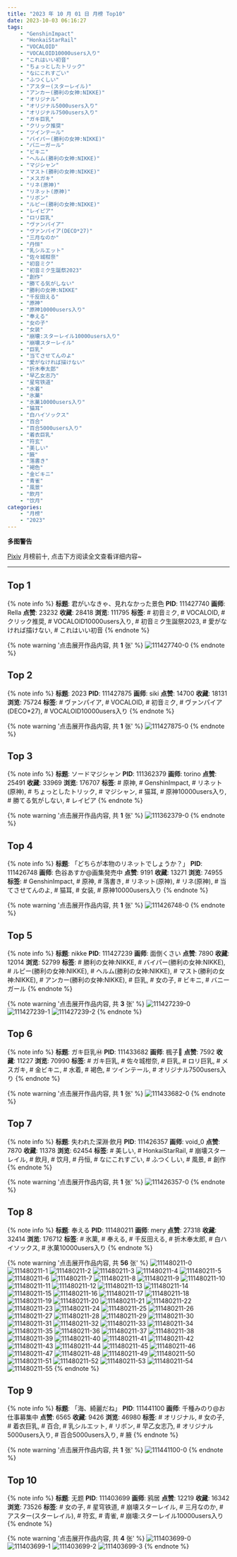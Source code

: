 ```yaml
---
title: "2023 年 10 月 01 日 月榜 Top10"
date: 2023-10-03 06:16:27
tags:
    - "GenshinImpact"
    - "HonkaiStarRail"
    - "VOCALOID"
    - "VOCALOID10000users入り"
    - "これはいい初音"
    - "ちょっとしたトリック"
    - "なにこれすごい"
    - "ふつくしい"
    - "アスター(スターレイル)"
    - "アンカー(勝利の女神:NIKKE)"
    - "オリジナル"
    - "オリジナル5000users入り"
    - "オリジナル7500users入り"
    - "ガキ巨乳"
    - "クリック推奨"
    - "ツインテール"
    - "バイパー(勝利の女神:NIKKE)"
    - "バニーガール"
    - "ビキニ"
    - "ヘルム(勝利の女神:NIKKE)"
    - "マジシャン"
    - "マスト(勝利の女神:NIKKE)"
    - "メスガキ"
    - "リネ(原神)"
    - "リネット(原神)"
    - "リボン"
    - "ルピー(勝利の女神:NIKKE)"
    - "レイピア"
    - "ロリ巨乳"
    - "ヴァンパイア"
    - "ヴァンパイア(DECO*27)"
    - "三月なのか"
    - "丹恒"
    - "乳シルエット"
    - "佐々城柑奈"
    - "初音ミク"
    - "初音ミク生誕祭2023"
    - "創作"
    - "勝てる気がしない"
    - "勝利の女神:NIKKE"
    - "千反田える"
    - "原神"
    - "原神10000users入り"
    - "奉える"
    - "女の子"
    - "女装"
    - "崩壊:スターレイル10000users入り"
    - "崩壊スターレイル"
    - "巨乳"
    - "当てさせてんのよ"
    - "愛がなければ描けない"
    - "折木奉太郎"
    - "早乙女志乃"
    - "星穹铁道"
    - "水着"
    - "氷菓"
    - "氷菓10000users入り"
    - "猫耳"
    - "白ハイソックス"
    - "百合"
    - "百合5000users入り"
    - "着衣巨乳"
    - "符玄"
    - "美しい"
    - "腋"
    - "落書き"
    - "褐色"
    - "金ビキニ"
    - "青雀"
    - "風景"
    - "飲月"
    - "饮月"
categories:
    - "月榜"
    - "2023"
---
```


<i class="fa fa-triangle-exclamation"></i>**多图警告**<i class="fa fa-triangle-exclamation"></i>

[Pixiv](https://www.pixiv.net/) 月榜前十, 点击下方阅读全文查看详细内容~

<!-- more -->

---

## Top 1

{% note info %}
**标题**: 君がいなきゃ、見れなかった景色
**PID**: 111427740 **画师**: Rella
**点赞**: 23232 **收藏**: 28418 **浏览**: 111795
**标签**: # 初音ミク, # VOCALOID, # クリック推奨, # VOCALOID10000users入り, # 初音ミク生誕祭2023, # 愛がなければ描けない, # これはいい初音
{% endnote %}

{% note warning '点击展开作品内容, 共 **1** 张' %}
![111427740-0](https://i.pixiv.re/img-original/img/2023/09/04/00/39/17/111427740_p0.png)
{% endnote %}

## Top 2

{% note info %}
**标题**: 2023
**PID**: 111427875 **画师**: siki
**点赞**: 14700 **收藏**: 18131 **浏览**: 75724
**标签**: # ヴァンパイア, # VOCALOID, # 初音ミク, # ヴァンパイア(DECO*27), # VOCALOID10000users入り
{% endnote %}

{% note warning '点击展开作品内容, 共 **1** 张' %}
![111427875-0](https://i.pixiv.re/img-original/img/2023/09/04/00/44/33/111427875_p0.jpg)
{% endnote %}

## Top 3

{% note info %}
**标题**: ソードマジシャン
**PID**: 111362379 **画师**: torino
**点赞**: 25491 **收藏**: 33969 **浏览**: 176707
**标签**: # 原神, # GenshinImpact, # リネット(原神), # ちょっとしたトリック, # マジシャン, # 猫耳, # 原神10000users入り, # 勝てる気がしない, # レイピア
{% endnote %}

{% note warning '点击展开作品内容, 共 **1** 张' %}
![111362379-0](https://i.pixiv.re/img-original/img/2023/09/02/01/46/43/111362379_p0.jpg)
{% endnote %}

## Top 4

{% note info %}
**标题**: 「どちらが本物のリネットでしょうか？」
**PID**: 111426748 **画师**: 色谷あすか@画集発売中
**点赞**: 9191 **收藏**: 13271 **浏览**: 74955
**标签**: # GenshinImpact, # 原神, # 落書き, # リネット(原神), # リネ(原神), # 当てさせてんのよ, # 猫耳, # 女装, # 原神10000users入り
{% endnote %}

{% note warning '点击展开作品内容, 共 **1** 张' %}
![111426748-0](https://i.pixiv.re/img-original/img/2023/09/04/00/08/21/111426748_p0.png)
{% endnote %}

## Top 5

{% note info %}
**标题**: nikke
**PID**: 111427239 **画师**: 面倒くさい
**点赞**: 7890 **收藏**: 12014 **浏览**: 52799
**标签**: # 勝利の女神:NIKKE, # バイパー(勝利の女神:NIKKE), # ルピー(勝利の女神:NIKKE), # ヘルム(勝利の女神:NIKKE), # マスト(勝利の女神:NIKKE), # アンカー(勝利の女神:NIKKE), # 巨乳, # 女の子, # ビキニ, # バニーガール
{% endnote %}

{% note warning '点击展开作品内容, 共 **3** 张' %}
![111427239-0](https://i.pixiv.re/img-original/img/2023/09/04/00/22/39/111427239_p0.jpg)
![111427239-1](https://i.pixiv.re/img-original/img/2023/09/04/00/22/39/111427239_p1.jpg)
![111427239-2](https://i.pixiv.re/img-original/img/2023/09/04/00/22/39/111427239_p2.jpg)
{% endnote %}

## Top 6

{% note info %}
**标题**: ガキ巨乳㊹
**PID**: 111433682 **画师**: 楓子🍁
**点赞**: 7592 **收藏**: 11227 **浏览**: 70990
**标签**: # ガキ巨乳, # 佐々城柑奈, # 巨乳, # ロリ巨乳, # メスガキ, # 金ビキニ, # 水着, # 褐色, # ツインテール, # オリジナル7500users入り
{% endnote %}

{% note warning '点击展开作品内容, 共 **1** 张' %}
![111433682-0](https://i.pixiv.re/img-original/img/2023/09/04/08/00/02/111433682_p0.jpg)
{% endnote %}

## Top 7

{% note info %}
**标题**: 失われた深淵·飲月
**PID**: 111426357 **画师**: void_0
**点赞**: 7870 **收藏**: 11378 **浏览**: 62454
**标签**: # 美しい, # HonkaiStarRail, # 崩壊スターレイル, # 飲月, # 饮月, # 丹恒, # なにこれすごい, # ふつくしい, # 風景, # 創作
{% endnote %}

{% note warning '点击展开作品内容, 共 **1** 张' %}
![111426357-0](https://i.pixiv.re/img-original/img/2023/09/04/00/01/33/111426357_p0.jpg)
{% endnote %}

## Top 8

{% note info %}
**标题**: 奉える
**PID**: 111480211 **画师**: mery
**点赞**: 27318 **收藏**: 32414 **浏览**: 176712
**标签**: # 氷菓, # 奉える, # 千反田える, # 折木奉太郎, # 白ハイソックス, # 氷菓10000users入り
{% endnote %}

{% note warning '点击展开作品内容, 共 **56** 张' %}
![111480211-0](https://i.pixiv.re/img-original/img/2023/09/06/00/46/45/111480211_p0.png)
![111480211-1](https://i.pixiv.re/img-original/img/2023/09/06/00/46/45/111480211_p1.png)
![111480211-2](https://i.pixiv.re/img-original/img/2023/09/06/00/46/45/111480211_p2.png)
![111480211-3](https://i.pixiv.re/img-original/img/2023/09/06/00/46/45/111480211_p3.png)
![111480211-4](https://i.pixiv.re/img-original/img/2023/09/06/00/46/45/111480211_p4.png)
![111480211-5](https://i.pixiv.re/img-original/img/2023/09/06/00/46/45/111480211_p5.png)
![111480211-6](https://i.pixiv.re/img-original/img/2023/09/06/00/46/45/111480211_p6.png)
![111480211-7](https://i.pixiv.re/img-original/img/2023/09/06/00/46/45/111480211_p7.png)
![111480211-8](https://i.pixiv.re/img-original/img/2023/09/06/00/46/45/111480211_p8.png)
![111480211-9](https://i.pixiv.re/img-original/img/2023/09/06/00/46/45/111480211_p9.png)
![111480211-10](https://i.pixiv.re/img-original/img/2023/09/06/00/46/45/111480211_p10.png)
![111480211-11](https://i.pixiv.re/img-original/img/2023/09/06/00/46/45/111480211_p11.png)
![111480211-12](https://i.pixiv.re/img-original/img/2023/09/06/00/46/45/111480211_p12.png)
![111480211-13](https://i.pixiv.re/img-original/img/2023/09/06/00/46/45/111480211_p13.png)
![111480211-14](https://i.pixiv.re/img-original/img/2023/09/06/00/46/45/111480211_p14.png)
![111480211-15](https://i.pixiv.re/img-original/img/2023/09/06/00/46/45/111480211_p15.png)
![111480211-16](https://i.pixiv.re/img-original/img/2023/09/06/00/46/45/111480211_p16.png)
![111480211-17](https://i.pixiv.re/img-original/img/2023/09/06/00/46/45/111480211_p17.png)
![111480211-18](https://i.pixiv.re/img-original/img/2023/09/06/00/46/45/111480211_p18.png)
![111480211-19](https://i.pixiv.re/img-original/img/2023/09/06/00/46/45/111480211_p19.png)
![111480211-20](https://i.pixiv.re/img-original/img/2023/09/06/00/46/45/111480211_p20.png)
![111480211-21](https://i.pixiv.re/img-original/img/2023/09/06/00/46/45/111480211_p21.png)
![111480211-22](https://i.pixiv.re/img-original/img/2023/09/06/00/46/45/111480211_p22.png)
![111480211-23](https://i.pixiv.re/img-original/img/2023/09/06/00/46/45/111480211_p23.png)
![111480211-24](https://i.pixiv.re/img-original/img/2023/09/06/00/46/45/111480211_p24.png)
![111480211-25](https://i.pixiv.re/img-original/img/2023/09/06/00/46/45/111480211_p25.png)
![111480211-26](https://i.pixiv.re/img-original/img/2023/09/06/00/46/45/111480211_p26.png)
![111480211-27](https://i.pixiv.re/img-original/img/2023/09/06/00/46/45/111480211_p27.png)
![111480211-28](https://i.pixiv.re/img-original/img/2023/09/06/00/46/45/111480211_p28.png)
![111480211-29](https://i.pixiv.re/img-original/img/2023/09/06/00/46/45/111480211_p29.png)
![111480211-30](https://i.pixiv.re/img-original/img/2023/09/06/00/46/45/111480211_p30.png)
![111480211-31](https://i.pixiv.re/img-original/img/2023/09/06/00/46/45/111480211_p31.png)
![111480211-32](https://i.pixiv.re/img-original/img/2023/09/06/00/46/45/111480211_p32.png)
![111480211-33](https://i.pixiv.re/img-original/img/2023/09/06/00/46/45/111480211_p33.png)
![111480211-34](https://i.pixiv.re/img-original/img/2023/09/06/00/46/45/111480211_p34.png)
![111480211-35](https://i.pixiv.re/img-original/img/2023/09/06/00/46/45/111480211_p35.png)
![111480211-36](https://i.pixiv.re/img-original/img/2023/09/06/00/46/45/111480211_p36.png)
![111480211-37](https://i.pixiv.re/img-original/img/2023/09/06/00/46/45/111480211_p37.png)
![111480211-38](https://i.pixiv.re/img-original/img/2023/09/06/00/46/45/111480211_p38.png)
![111480211-39](https://i.pixiv.re/img-original/img/2023/09/06/00/46/45/111480211_p39.png)
![111480211-40](https://i.pixiv.re/img-original/img/2023/09/06/00/46/45/111480211_p40.png)
![111480211-41](https://i.pixiv.re/img-original/img/2023/09/06/00/46/45/111480211_p41.png)
![111480211-42](https://i.pixiv.re/img-original/img/2023/09/06/00/46/45/111480211_p42.png)
![111480211-43](https://i.pixiv.re/img-original/img/2023/09/06/00/46/45/111480211_p43.png)
![111480211-44](https://i.pixiv.re/img-original/img/2023/09/06/00/46/45/111480211_p44.png)
![111480211-45](https://i.pixiv.re/img-original/img/2023/09/06/00/46/45/111480211_p45.png)
![111480211-46](https://i.pixiv.re/img-original/img/2023/09/06/00/46/45/111480211_p46.png)
![111480211-47](https://i.pixiv.re/img-original/img/2023/09/06/00/46/45/111480211_p47.png)
![111480211-48](https://i.pixiv.re/img-original/img/2023/09/06/00/46/45/111480211_p48.png)
![111480211-49](https://i.pixiv.re/img-original/img/2023/09/06/00/46/45/111480211_p49.png)
![111480211-50](https://i.pixiv.re/img-original/img/2023/09/06/00/46/45/111480211_p50.png)
![111480211-51](https://i.pixiv.re/img-original/img/2023/09/06/00/46/45/111480211_p51.png)
![111480211-52](https://i.pixiv.re/img-original/img/2023/09/06/00/46/45/111480211_p52.png)
![111480211-53](https://i.pixiv.re/img-original/img/2023/09/06/00/46/45/111480211_p53.png)
![111480211-54](https://i.pixiv.re/img-original/img/2023/09/06/00/46/45/111480211_p54.png)
![111480211-55](https://i.pixiv.re/img-original/img/2023/09/06/00/46/45/111480211_p55.png)
{% endnote %}

## Top 9

{% note info %}
**标题**: 「海、綺麗だね」
**PID**: 111441100 **画师**: 千種みのり@お仕事募集中
**点赞**: 6565 **收藏**: 9426 **浏览**: 46980
**标签**: # オリジナル, # 女の子, # 着衣巨乳, # 百合, # 乳シルエット, # リボン, # 早乙女志乃, # オリジナル5000users入り, # 百合5000users入り, # 腋
{% endnote %}

{% note warning '点击展开作品内容, 共 **1** 张' %}
![111441100-0](https://i.pixiv.re/img-original/img/2023/09/04/17/08/31/111441100_p0.jpg)
{% endnote %}

## Top 10

{% note info %}
**标题**: 无题
**PID**: 111403699 **画师**: 鸦居
**点赞**: 12219 **收藏**: 16342 **浏览**: 73526
**标签**: # 女の子, # 星穹铁道, # 崩壊スターレイル, # 三月なのか, # アスター(スターレイル), # 符玄, # 青雀, # 崩壊:スターレイル10000users入り
{% endnote %}

{% note warning '点击展开作品内容, 共 **4** 张' %}
![111403699-0](https://i.pixiv.re/img-original/img/2023/09/03/10/35/49/111403699_p0.jpg)
![111403699-1](https://i.pixiv.re/img-original/img/2023/09/03/10/35/49/111403699_p1.jpg)
![111403699-2](https://i.pixiv.re/img-original/img/2023/09/03/10/35/49/111403699_p2.jpg)
![111403699-3](https://i.pixiv.re/img-original/img/2023/09/03/10/35/49/111403699_p3.jpg)
{% endnote %}
